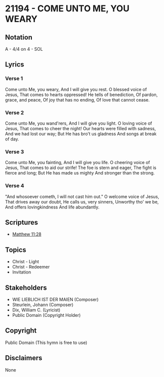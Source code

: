 # 21194 - COME UNTO ME, YOU WEARY

## Notation

A - 4/4 on 4 - SOL

## Lyrics

### Verse 1

Come unto Me, you weary, And I will give you rest. O blessed voice of Jesus, That comes to hearts oppressed! He tells of benediction, Of pardon, grace, and peace, Of joy that has no ending, Of love that cannot cease.

### Verse 2

Come unto Me, you wand'rers, And I will give you light. O loving voice of Jesus, That comes to cheer the night! Our hearts were filled with sadness, And we had lost our way; But He has bro't us gladness And songs at break of day.

### Verse 3

Come unto Me, you fainting, And I will give you life. O cheering voice of Jesus, That comes to aid our strife! The foe is stern and eager, The fight is fierce and long; But He has made us mighty And stronger than the strong.

### Verse 4

"And whosoever cometh, I will not cast him out." O welcome voice of Jesus, That drives away our doubt, He calls us, very sinners, Unworthy tho' we be, And offers lovingkindness And life abundantly.


## Scriptures

- [Matthew 11:28](https://www.biblegateway.com/passage/?search=Matthew%2011%3A28)

## Topics

- Christ - Light
- Christ - Redeemer
- Invitation

## Stakeholders

- WIE LIEBLICH IST DER MAIEN (Composer)
- Steurlein, Johann (Composer)
- Dix, William C. (Lyricist)
- Public Domain (Copyright Holder)

## Copyright

Public Domain
(This hymn is free to use)

## Disclaimers

None

